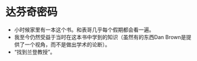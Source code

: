 # 达芬奇密码

- 小时候家里有一本这个书。和表哥几乎每个假期都会看一遍。
- 我至今仍然受益于当时在这本书中学到的知识（虽然有的东西Dan Brown是提供了一个视角，而不是做出学术的论断）。
- “找到兰登教授”。


